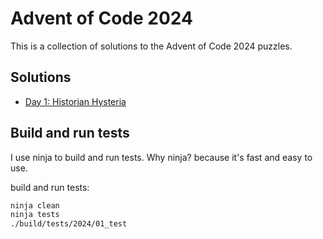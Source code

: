 # Advent of Code 2024

This is a collection of solutions to the Advent of Code 2024 puzzles.

## Solutions

- [Day 1: Historian Hysteria](src/2024/01.c)

## Build and run tests

I use ninja to build and run tests. Why ninja? because it's fast and easy to use.

build and run tests:

```sh
ninja clean
ninja tests
./build/tests/2024/01_test
```
